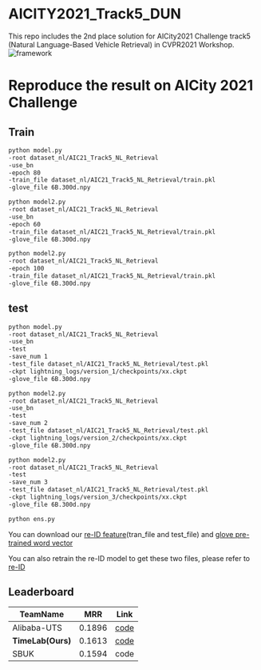 # AICITY2021_Track5_DUN
This repo includes the 2nd place solution for AICity2021 Challenge track5 (Natural Language-Based Vehicle Retrieval) in CVPR2021 Workshop.
![framework](imgs/framework.jpg)
# Reproduce the result on AICity 2021 Challenge
## Train
```bash
python model.py
-root dataset_nl/AIC21_Track5_NL_Retrieval
-use_bn
-epoch 80
-train_file dataset_nl/AIC21_Track5_NL_Retrieval/train.pkl
-glove_file 6B.300d.npy
```
```bash
python model2.py
-root dataset_nl/AIC21_Track5_NL_Retrieval
-use_bn
-epoch 60
-train_file dataset_nl/AIC21_Track5_NL_Retrieval/train.pkl
-glove_file 6B.300d.npy
```
```bash
python model2.py
-root dataset_nl/AIC21_Track5_NL_Retrieval
-epoch 100
-train_file dataset_nl/AIC21_Track5_NL_Retrieval/train.pkl
-glove_file 6B.300d.npy
```

## test
```bash
python model.py
-root dataset_nl/AIC21_Track5_NL_Retrieval
-use_bn
-test
-save_num 1
-test_file dataset_nl/AIC21_Track5_NL_Retrieval/test.pkl
-ckpt lightning_logs/version_1/checkpoints/xx.ckpt
-glove_file 6B.300d.npy
```
```bash
python model2.py
-root dataset_nl/AIC21_Track5_NL_Retrieval
-use_bn
-test
-save_num 2
-test_file dataset_nl/AIC21_Track5_NL_Retrieval/test.pkl
-ckpt lightning_logs/version_2/checkpoints/xx.ckpt
-glove_file 6B.300d.npy
```
```bash
python model2.py
-root dataset_nl/AIC21_Track5_NL_Retrieval
-test
-save_num 3
-test_file dataset_nl/AIC21_Track5_NL_Retrieval/test.pkl
-ckpt lightning_logs/version_3/checkpoints/xx.ckpt
-glove_file 6B.300d.npy
```
```bash
python ens.py
```
You can download our [re-ID feature](https://drive.google.com/drive/folders/1n7-hUWaXtMmoWlQgpxL79aqFXwyTBY1s?usp=sharing)(tran_file and test_file) and [glove pre-trained word vector](https://drive.google.com/file/d/1-eVvsy_8hJJ3xVcxpsbLh1nlTyRG_n15/view?usp=sharing)

You can also retrain the re-ID model to get these two files, please refer to [re-ID](https://github.com/okzhili/AICITY2021_Track5_DUN/tree/main/re-ID)
## Leaderboard
|TeamName|MRR|Link|
|--------|----|-------|
|Alibaba-UTS|0.1896|[code](https://github.com/ShuaiBai623/AIC2021-T5-CLV)|
|**TimeLab(Ours)**|0.1613|[code](https://github.com/okzhili/AICITY2021_Track5_DUN)|
|SBUK|0.1594|code|
